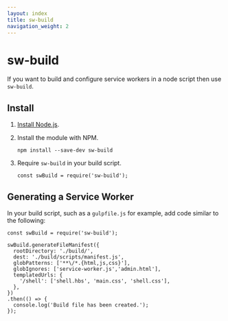 ```yaml
---
layout: index
title: sw-build
navigation_weight: 2
---
```


# sw-build

If you want to build and configure service workers in a node script then use
`sw-build`.

## Install


1. [Install Node.js](https://nodejs.org/en/).
1. Install the module with NPM.

   ```
   npm install --save-dev sw-build
   ```

1. Require `sw-build` in your build script.

   ```
   const swBuild = require('sw-build');
   ```

## Generating a Service Worker

In your build script, such as a `gulpfile.js` for example, add code similar to
the following:

    const swBuild = require('sw-build');

    swBuild.generateFileManifest({
      rootDirectory: './build/',
      dest: './build/scripts/manifest.js',
      globPatterns: ['**\/*.{html,js,css}'],
      globIgnores: ['service-worker.js','admin.html'],
      templatedUrls: {
        '/shell': ['shell.hbs', 'main.css', 'shell.css'],
      },
    })
    .then(() => {
      console.log('Build file has been created.');
    });